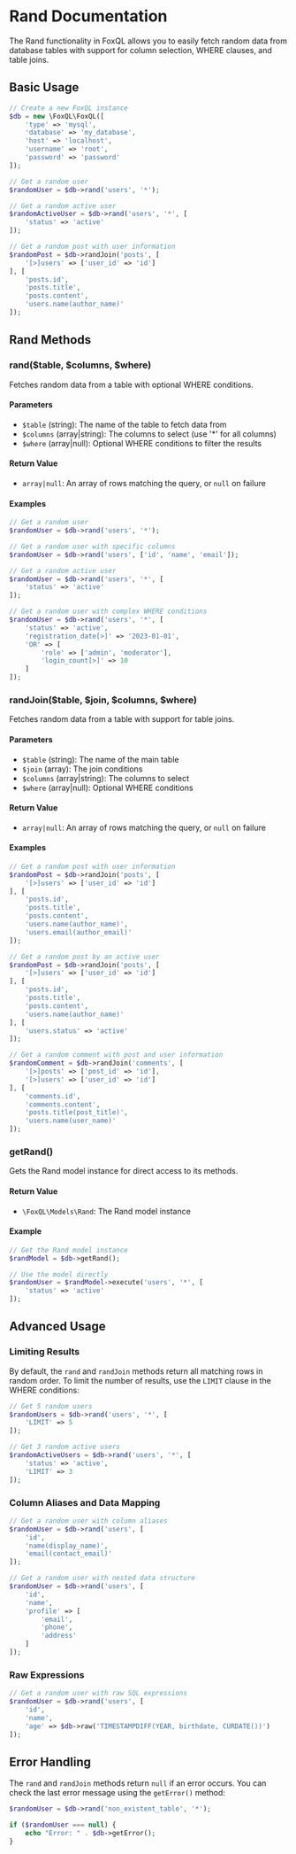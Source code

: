 # Rand Documentation

The Rand functionality in FoxQL allows you to easily fetch random data from database tables with support for column selection, WHERE clauses, and table joins.

## Basic Usage

```php
// Create a new FoxQL instance
$db = new \FoxQL\FoxQL([
    'type' => 'mysql',
    'database' => 'my_database',
    'host' => 'localhost',
    'username' => 'root',
    'password' => 'password'
]);

// Get a random user
$randomUser = $db->rand('users', '*');

// Get a random active user
$randomActiveUser = $db->rand('users', '*', [
    'status' => 'active'
]);

// Get a random post with user information
$randomPost = $db->randJoin('posts', [
    '[>]users' => ['user_id' => 'id']
], [
    'posts.id',
    'posts.title',
    'posts.content',
    'users.name(author_name)'
]);
```

## Rand Methods

### rand($table, $columns, $where)

Fetches random data from a table with optional WHERE conditions.

#### Parameters

- `$table` (string): The name of the table to fetch data from
- `$columns` (array|string): The columns to select (use '*' for all columns)
- `$where` (array|null): Optional WHERE conditions to filter the results

#### Return Value

- `array|null`: An array of rows matching the query, or `null` on failure

#### Examples

```php
// Get a random user
$randomUser = $db->rand('users', '*');

// Get a random user with specific columns
$randomUser = $db->rand('users', ['id', 'name', 'email']);

// Get a random active user
$randomUser = $db->rand('users', '*', [
    'status' => 'active'
]);

// Get a random user with complex WHERE conditions
$randomUser = $db->rand('users', '*', [
    'status' => 'active',
    'registration_date[>]' => '2023-01-01',
    'OR' => [
        'role' => ['admin', 'moderator'],
        'login_count[>]' => 10
    ]
]);
```

### randJoin($table, $join, $columns, $where)

Fetches random data from a table with support for table joins.

#### Parameters

- `$table` (string): The name of the main table
- `$join` (array): The join conditions
- `$columns` (array|string): The columns to select
- `$where` (array|null): Optional WHERE conditions

#### Return Value

- `array|null`: An array of rows matching the query, or `null` on failure

#### Examples

```php
// Get a random post with user information
$randomPost = $db->randJoin('posts', [
    '[>]users' => ['user_id' => 'id']
], [
    'posts.id',
    'posts.title',
    'posts.content',
    'users.name(author_name)',
    'users.email(author_email)'
]);

// Get a random post by an active user
$randomPost = $db->randJoin('posts', [
    '[>]users' => ['user_id' => 'id']
], [
    'posts.id',
    'posts.title',
    'posts.content',
    'users.name(author_name)'
], [
    'users.status' => 'active'
]);

// Get a random comment with post and user information
$randomComment = $db->randJoin('comments', [
    '[>]posts' => ['post_id' => 'id'],
    '[>]users' => ['user_id' => 'id']
], [
    'comments.id',
    'comments.content',
    'posts.title(post_title)',
    'users.name(user_name)'
]);
```

### getRand()

Gets the Rand model instance for direct access to its methods.

#### Return Value

- `\FoxQL\Models\Rand`: The Rand model instance

#### Example

```php
// Get the Rand model instance
$randModel = $db->getRand();

// Use the model directly
$randomUser = $randModel->execute('users', '*', [
    'status' => 'active'
]);
```

## Advanced Usage

### Limiting Results

By default, the `rand` and `randJoin` methods return all matching rows in random order. To limit the number of results, use the `LIMIT` clause in the WHERE conditions:

```php
// Get 5 random users
$randomUsers = $db->rand('users', '*', [
    'LIMIT' => 5
]);

// Get 3 random active users
$randomActiveUsers = $db->rand('users', '*', [
    'status' => 'active',
    'LIMIT' => 3
]);
```

### Column Aliases and Data Mapping

```php
// Get a random user with column aliases
$randomUser = $db->rand('users', [
    'id',
    'name(display_name)',
    'email(contact_email)'
]);

// Get a random user with nested data structure
$randomUser = $db->rand('users', [
    'id',
    'name',
    'profile' => [
        'email',
        'phone',
        'address'
    ]
]);
```

### Raw Expressions

```php
// Get a random user with raw SQL expressions
$randomUser = $db->rand('users', [
    'id',
    'name',
    'age' => $db->raw('TIMESTAMPDIFF(YEAR, birthdate, CURDATE())')
]);
```

## Error Handling

The `rand` and `randJoin` methods return `null` if an error occurs. You can check the last error message using the `getError()` method:

```php
$randomUser = $db->rand('non_existent_table', '*');

if ($randomUser === null) {
    echo "Error: " . $db->getError();
}
```